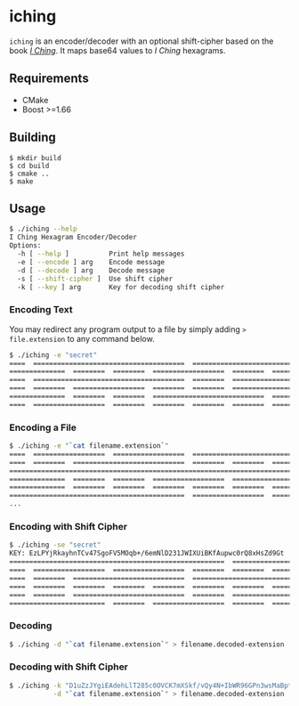# iching

`iching` is an encoder/decoder with an optional shift-cipher based on the book *[I Ching](https://en.wikipedia.org/wiki/I_Ching)*. It maps base64 values to *I Ching* hexagrams.

## Requirements

* CMake
* Boost >=1.66

## Building

```shell
$ mkdir build
$ cd build
$ cmake ..
$ make
```

## Usage

```bash
$ ./iching --help
I Ching Hexagram Encoder/Decoder
Options:
  -h [ --help ]          Print help messages
  -e [ --encode ] arg    Encode message
  -d [ --decode ] arg    Decode message
  -s [ --shift-cipher ]  Use shift cipher
  -k [ --key ] arg       Key for decoding shift cipher
```

### Encoding Text

You may redirect any program output to a file by simply adding `> file.extension` to any command below.


```bash
$ ./iching -e "secret"
====  ======================================  ==================================
==============  ========  ========  ==================  ========  ========  ====
====  ======================================  ========  ==================  ====
====  ========  ==================  ========  ========  ========================
==============  ========  ========  ============================  ==============
====  ==================  ========  ========  ========  ========  ========  ====
```

### Encoding a File
```bash
$ ./iching -e "`cat filename.extension`"
====  ==================  ==================  ==================================
====  ========  ============================  ========  ========  ==============
==========================================================================  ====
==============  ========  ========  ==================  ==================  ====
==============  ========  ========  ========  ========  ========  ========  ====
============================================  ==================  ==============
...
```

### Encoding with Shift Cipher
```bash
$ ./iching -se "secret"
KEY: EzLPYjRkayhnTCv47SgoFV5MOqb+/6emNlD231JWIXUiBKfAupwc0rQ8xHsZd9Gt
======================================================  ========================
====  ==================  ==================  ========  ========  ========  ====
====  ========  ============================  ============================  ====
====  ========  ========  ========  ========  ========  ========  ==============
====  ========  ============================  ========  ========================
========================  ========  ==================  ========  ========  ====
```

### Decoding
```bash
$ ./iching -d "`cat filename.extension`" > filename.decoded-extension
```

### Decoding with Shift Cipher
```bash
$ ./iching -k "D1uZzJYgiEAdehLlT285c0OVCK7mXSkf/vQy4N+IbWR96GPn3wsMaBptrUjxoHqF" \
           -d "`cat filename.extension`" > filename.decoded-extension
```
